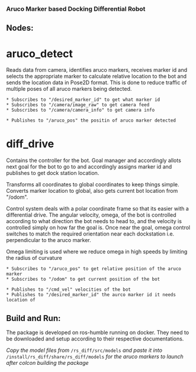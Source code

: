 ### Aruco Marker based Docking Differential Robot

## Nodes:

# aruco_detect
Reads data from camera, identifies aruco markers, receives marker id and selects the appropriate marker to calculate relative location to the bot and sends the location data in Pose2D format. This is done to reduce traffic of multiple poses of all aruco markers being detected.
    
    * Subscribes to "/desired_marker_id" to get what marker id 
    * Subscribes to "/camera/image_raw" to get camera feed
    * Subscribes to "/camera/camera_info" to get camera info
    
    * Publishes to "/aruco_pos" the positin of aruco marker detected

# diff_drive
Contains the controller for the bot. Goal manager and accordingly allots next goal for the bot to go to and accordingly assigns marker id and publishes to get dock station location. 

Transforms all coordinates to global coordinates to keep things simple. Converts marker location to global, also gets current bot location from "/odom". 

Control system deals with a polar coordinate frame so that its easier with a differential drive. The angular velocity, omega, of the bot is controlled according to what direction the bot needs to head to, and the velocity is controlled simply on how far the goal is. Once near the goal, omega control switches to match the required orientation near each dockstation i.e. perpendicular to the aruco marker. 

Omega limiting is used where we reduce omega in high speeds by limiting the radius of curvature

    * Subscribes to "/aruco_pos" to get relative position of the aruco marker
    * Subscribes to "/odom" to get current position of the bot
    
    * Publishes to "/cmd_vel" velocities of the bot
    * Publishes to "/desired_marker_id" the aurco marker id it needs location of

## Build and Run:

The package is developed on ros-humble running on docker. They need to be downloaded and setup according to their respective documentations.

*Copy the model files from* `/rs_diff/src/models` *and paste it into* `/install/rs_diff/share/rs_diff/models` *for the aruco markers to launch after colcon building the package*